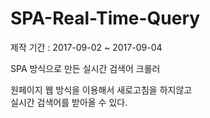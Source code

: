# SPA-Real-Time-Query
제작 기간 : 2017-09-02 ~ 2017-09-04

SPA 방식으로 만든 실시간 검색어 크롤러 

원페이지 웹 방식을 이용해서 새로고침을 하지않고<br>
실시간 검색어를 받아올 수 있다.<br>
